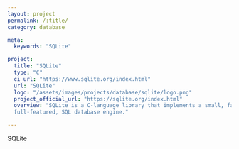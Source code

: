 ```yaml
---
layout: project
permalink: /:title/
category: database

meta:
  keywords: "SQLite"

project:
  title: "SQLite"
  type: "C"
  ci_url: "https://www.sqlite.org/index.html"
  url: "SQLite"
  logo: "/assets/images/projects/database/sqlite/logo.png"
  project_official_url: "https://sqlite.org/index.html"
  overview: "SQLite is a C-language library that implements a small, fast, self-contained, high-reliability,
  full-featured, SQL database engine."

---
```


<p>SQLite</p>
